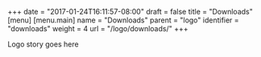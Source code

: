 +++
date = "2017-01-24T16:11:57-08:00"
draft = false
title = "Downloads"
[menu]
	[menu.main]
		name = "Downloads"
		parent = "logo"
		identifier = "downloads"
		weight = 4
		url = "/logo/downloads/"
+++

Logo story goes here